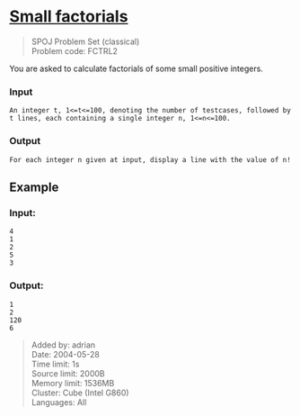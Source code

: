 # [Small factorials](http://www.spoj.com/problems/FCTRL2/)
> SPOJ Problem Set (classical)  
> Problem code: FCTRL2 

You are asked to calculate factorials of some small positive integers.

### Input

	An integer t, 1<=t<=100, denoting the number of testcases, followed by t lines, each containing a single integer n, 1<=n<=100.

### Output

	For each integer n given at input, display a line with the value of n!

Example
-------

### Input:

	4
    1
    2
    5
    3

### Output:

	1
    2
    120
    6


> Added by:	adrian  
> Date:	2004-05-28  
> Time limit:	1s  
> Source limit:	2000B  
> Memory limit:	1536MB  
> Cluster:	Cube (Intel G860)  
> Languages:	All  
